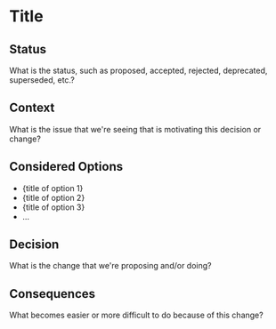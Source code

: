 # Title

## Status

What is the status, such as proposed, accepted, rejected, deprecated, superseded, etc.?

## Context

What is the issue that we're seeing that is motivating this decision or change?

## Considered Options

* {title of option 1}
* {title of option 2}
* {title of option 3}
* … <!-- numbers of options can vary -->

## Decision

What is the change that we're proposing and/or doing?

## Consequences

What becomes easier or more difficult to do because of this change?
